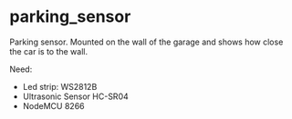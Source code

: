 # parking_sensor
Parking sensor. Mounted on the wall of the garage and shows how close the car is to the wall.


Need:
- Led strip: WS2812B
- Ultrasonic Sensor HC-SR04
- NodeMCU 8266
